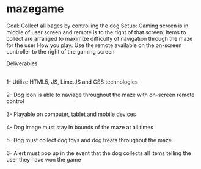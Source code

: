 # mazegame<br>

Goal: Collect all bages by controlling the dog 
Setup: Gaming screen is in middle of user screen and remote is to the right of that screen. Items to collect are arranged to maximize difficulty of navigation through the maze for the user
How you play: Use the remote available on the on-screen controller to the right of the gaming screen

Deliverables<br><br>

1- Utilize HTML5, JS, Lime.JS and CSS technologies<br><br>
2- Dog icon is able to naviage throughout the maze with on-screen remote control<br><br>
3- Playable on computer, tablet and mobile devices<br><br>
4- Dog image must stay in bounds of the maze at all times<br><br>
5- Dog must collect dog toys and dog treats throughout the maze <br><br>
6- Alert must pop up in the event that the dog collects all items telling the user they have won the game<br><br>
